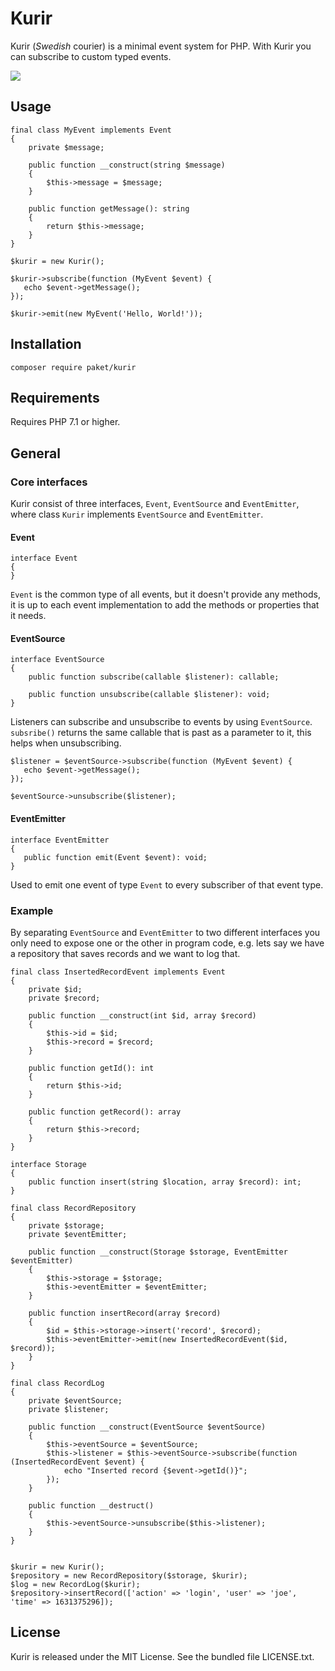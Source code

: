 # Kurir

Kurir (_Swedish_ courier) is a minimal event system for PHP.  With Kurir you can subscribe to custom typed events.

![](https://github.com/paketphp/kurir/workflows/tests/badge.svg)

## Usage

```
final class MyEvent implements Event
{
    private $message;

    public function __construct(string $message)
    {
        $this->message = $message;
    }

    public function getMessage(): string
    {
        return $this->message;
    }
}

$kurir = new Kurir();

$kurir->subscribe(function (MyEvent $event) {
   echo $event->getMessage();
});

$kurir->emit(new MyEvent('Hello, World!'));
```

## Installation

`composer require paket/kurir`

## Requirements

Requires PHP 7.1 or higher.

## General

### Core interfaces

Kurir consist of three interfaces, `Event`, `EventSource` and  `EventEmitter`, where
class `Kurir` implements `EventSource` and `EventEmitter`.

#### Event

```
interface Event
{
}
```

`Event` is the common type of all events, but it doesn't provide any methods, it is up to each event implementation to add the methods or properties that it needs.

#### EventSource

```
interface EventSource
{
    public function subscribe(callable $listener): callable;

    public function unsubscribe(callable $listener): void;
}
```

Listeners can subscribe and unsubscribe to events by using `EventSource`. `subsribe()` returns the same callable that is past as a parameter to it, this helps when unsubscribing.

```
$listener = $eventSource->subscribe(function (MyEvent $event) {
   echo $event->getMessage();
});

$eventSource->unsubscribe($listener);
```

#### EventEmitter

```
interface EventEmitter
{
   public function emit(Event $event): void;
}
```

Used to emit one event of type `Event` to every subscriber of that event type. 

### Example

By separating  `EventSource` and `EventEmitter` to two different interfaces you only need to expose one or the other in program code, e.g. lets say we have a repository that saves records and we want to log that.

```
final class InsertedRecordEvent implements Event
{
    private $id;
    private $record;

    public function __construct(int $id, array $record)
    {
        $this->id = $id;
        $this->record = $record;
    }

    public function getId(): int
    {
        return $this->id;
    }

    public function getRecord(): array
    {
        return $this->record;
    }
}

interface Storage
{
    public function insert(string $location, array $record): int;
}

final class RecordRepository
{
    private $storage;
    private $eventEmitter;

    public function __construct(Storage $storage, EventEmitter $eventEmitter)
    {
        $this->storage = $storage;
        $this->eventEmitter = $eventEmitter;
    }

    public function insertRecord(array $record)
    {
        $id = $this->storage->insert('record', $record);
        $this->eventEmitter->emit(new InsertedRecordEvent($id, $record));
    }
}

final class RecordLog
{
    private $eventSource;
    private $listener;

    public function __construct(EventSource $eventSource)
    {
        $this->eventSource = $eventSource;
        $this->listener = $this->eventSource->subscribe(function (InsertedRecordEvent $event) {
            echo "Inserted record {$event->getId()}";
        });
    }

    public function __destruct()
    {
        $this->eventSource->unsubscribe($this->listener);
    }
}


$kurir = new Kurir();
$repository = new RecordRepository($storage, $kurir);
$log = new RecordLog($kurir);
$repository->insertRecord(['action' => 'login', 'user' => 'joe', 'time' => 1631375296]);
```
## License

Kurir is released under the MIT License. See the bundled file LICENSE.txt.

